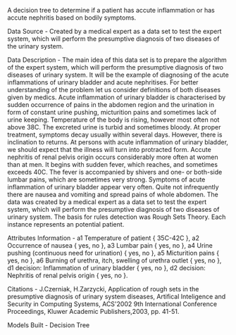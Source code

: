 A decision tree to determine if a patient has accute inflammation or has accute nephritis based on bodily symptoms.

Data Source - Created by a medical expert as a data set to test the expert system, which will perform the presumptive diagnosis of two diseases of the urinary system.

Data Description - The main idea of this data set is to prepare the algorithm of the expert system, which will perform the presumptive diagnosis of two diseases of urinary system. It will be the example of diagnosing of the acute inflammations of urinary bladder and acute nephritises. For better understanding of the problem let us consider definitions of both diseases given by medics. Acute inflammation of urinary bladder is characterised by sudden occurrence of pains in the abdomen region and the urination in form of constant urine pushing, micturition pains and sometimes lack of urine keeping. Temperature of the body is rising, however most often not above 38C. The excreted urine is turbid and sometimes bloody. At proper treatment, symptoms decay usually within several days. However, there is inclination to returns. At persons with acute inflammation of urinary bladder, we should expect that the illness will turn into protracted form. Accute nephritis of renal pelvis origin occurs considerably more often at women than at men. It begins with sudden fever, which reaches, and sometimes exceeds 40C. The fever is accompanied by shivers and one- or both-side lumbar pains, which are sometimes very strong. Symptoms of acute inflammation of urinary bladder appear very often. Quite not infrequently there are nausea and vomiting and spread pains of whole abdomen. The data was created by a medical expert as a data set to test the expert system, which will perform the presumptive diagnosis of two diseases of urinary system. The basis for rules detection was Rough Sets Theory. Each instance represents an potential patient.

Attributes Information - a1 Temperature of patient { 35C-42C }, a2 Occurrence of nausea { yes, no }, a3 Lumbar pain { yes, no }, a4 Urine pushing (continuous need for urination) { yes, no }, a5 Micturition pains { yes, no }, a6 Burning of urethra, itch, swelling of urethra outlet { yes, no }, d1 decision: Inflammation of urinary bladder { yes, no }, d2 decision: Nephritis of renal pelvis origin { yes, no }.

Citations - J.Czerniak, H.Zarzycki, Application of rough sets in the presumptive diagnosis of urinary system diseases, Artifical Inteligence and Security in Computing Systems, ACS'2002 9th International Conference Proceedings, Kluwer Academic Publishers,2003, pp. 41-51.

Models Built - Decision Tree
